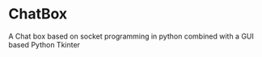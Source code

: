 # ChatBox
A Chat box based on socket programming in python combined with a GUI based Python Tkinter
